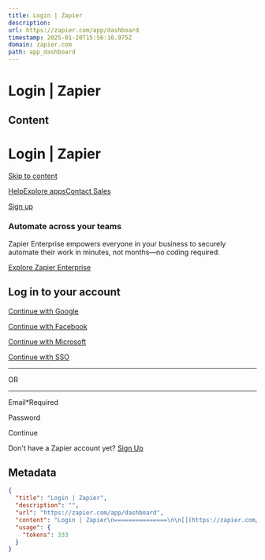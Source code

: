 ```yaml
---
title: Login | Zapier
description: 
url: https://zapier.com/app/dashboard
timestamp: 2025-01-20T15:56:16.975Z
domain: zapier.com
path: app_dashboard
---
```


# Login | Zapier



## Content

Login | Zapier
===============

[](https://zapier.com/)

[Skip to content](https://zapier.com/app/dashboard#mainContent)

[Help](https://help.zapier.com/hc/en-us)[Explore apps](https://zapier.com/apps)[Contact Sales](https://zapier.com/l/contact-sales?demo_source=cs_nav_header_/app/login?next=%2Fapp%2Fhome)

[Sign up](https://zapier.com/sign-up?next=%2Fapp%2Fhome)

### Automate across your teams

Zapier Enterprise empowers everyone in your business to securely automate their work in minutes, not months—no coding required.

[Explore Zapier Enterprise](https://zapier.com/enterprise)

Log in to your account
----------------------

[Continue with Google](https://zapier.com/google-sso/start?scopes=basic&next=%2Fapp%2Fhome)

[Continue with Facebook](https://zapier.com/sso/start?provider=facebook&in_child_window=true&next=%2Fapp%2Fhome)

[Continue with Microsoft](https://zapier.com/sso/start?provider=microsoft&in_child_window=true&next=%2Fapp%2Fhome)

[Continue with SSO](https://zapier.com/app/login/sso?next=%2Fapp%2Fhome)

* * *

OR

* * *

Email\*Required

Password

Continue

Don't have a Zapier account yet? [Sign Up](https://zapier.com/sign-up?next=%2Fapp%2Fhome)

## Metadata

```json
{
  "title": "Login | Zapier",
  "description": "",
  "url": "https://zapier.com/app/dashboard",
  "content": "Login | Zapier\n===============\n\n[](https://zapier.com/)\n\n[Skip to content](https://zapier.com/app/dashboard#mainContent)\n\n[Help](https://help.zapier.com/hc/en-us)[Explore apps](https://zapier.com/apps)[Contact Sales](https://zapier.com/l/contact-sales?demo_source=cs_nav_header_/app/login?next=%2Fapp%2Fhome)\n\n[Sign up](https://zapier.com/sign-up?next=%2Fapp%2Fhome)\n\n### Automate across your teams\n\nZapier Enterprise empowers everyone in your business to securely automate their work in minutes, not months—no coding required.\n\n[Explore Zapier Enterprise](https://zapier.com/enterprise)\n\nLog in to your account\n----------------------\n\n[Continue with Google](https://zapier.com/google-sso/start?scopes=basic&next=%2Fapp%2Fhome)\n\n[Continue with Facebook](https://zapier.com/sso/start?provider=facebook&in_child_window=true&next=%2Fapp%2Fhome)\n\n[Continue with Microsoft](https://zapier.com/sso/start?provider=microsoft&in_child_window=true&next=%2Fapp%2Fhome)\n\n[Continue with SSO](https://zapier.com/app/login/sso?next=%2Fapp%2Fhome)\n\n* * *\n\nOR\n\n* * *\n\nEmail\\*Required\n\nPassword\n\nContinue\n\nDon't have a Zapier account yet? [Sign Up](https://zapier.com/sign-up?next=%2Fapp%2Fhome)",
  "usage": {
    "tokens": 333
  }
}
```
